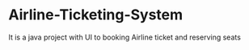 # Airline-Ticketing-System
It is a java project with UI  to booking Airline ticket and reserving seats
